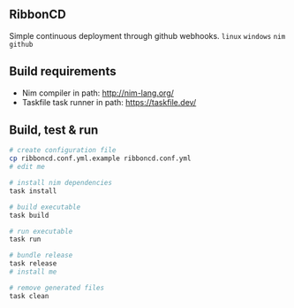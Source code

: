 ## RibbonCD
Simple continuous deployment through github webhooks. `linux` `windows` `nim` `github`

## Build requirements
- Nim compiler in path: http://nim-lang.org/
- Taskfile task runner in path: https://taskfile.dev/

## Build, test & run
```sh
# create configuration file
cp ribboncd.conf.yml.example ribboncd.conf.yml
# edit me

# install nim dependencies
task install

# build executable
task build

# run executable
task run

# bundle release
task release
# install me

# remove generated files
task clean
```
